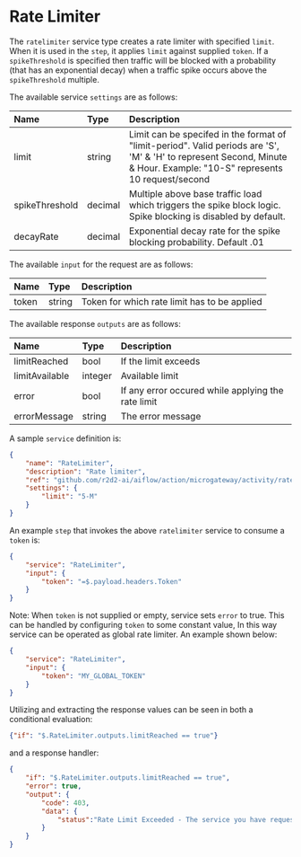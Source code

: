# Rate Limiter

The `ratelimiter` service type creates a rate limiter with specified `limit`. When it is used in the `step`, it applies `limit` against supplied `token`. If a `spikeThreshold` is specified then traffic will be blocked with a probability (that has an exponential decay) when a traffic spike occurs above the `spikeThreshold` multiple.

The available service `settings` are as follows:

| Name   |  Type   | Description   |
|:-----------|:--------|:--------------|
| limit | string | Limit can be specifed in the format of "limit-period". Valid periods are 'S', 'M' & 'H' to represent Second, Minute & Hour. Example: "10-S" represents 10 request/second |
| spikeThreshold | decimal | Multiple above base traffic load which triggers the spike block logic. Spike blocking is disabled by default. |
| decayRate | decimal | Exponential decay rate for the spike blocking probability. Default .01 |

The available `input` for the request are as follows:

| Name   |  Type   | Description   |
|:-----------|:--------|:--------------|
| token | string | Token for which rate limit has to be applied |

The available response `outputs` are as follows:

| Name   |  Type   | Description   |
|:-----------|:--------|:--------------|
| limitReached | bool | If the limit exceeds |
| limitAvailable | integer | Available limit |
| error | bool | If any error occured while applying the rate limit |
| errorMessage | string | The error message |

A sample `service` definition is:

```json
{
    "name": "RateLimiter",
    "description": "Rate limiter",
    "ref": "github.com/r2d2-ai/aiflow/action/microgateway/activity/ratelimiter",
    "settings": {
        "limit": "5-M"
    }
}
```

An example `step` that invokes the above `ratelimiter` service to consume a `token` is:
```json
{
    "service": "RateLimiter",
    "input": {
        "token": "=$.payload.headers.Token"
    }
}
```
Note: When `token` is not supplied or empty, service sets `error` to true. This can be handled by configuring `token` to some constant value, In this way service can be operated as global rate limiter. An example shown below:

```json
{
    "service": "RateLimiter",
    "input": {
        "token": "MY_GLOBAL_TOKEN"
    }
}
```

Utilizing and extracting the response values can be seen in both a conditional evaluation:
```json
{"if": "$.RateLimiter.outputs.limitReached == true"}
```
and a response handler:
```json
{
    "if": "$.RateLimiter.outputs.limitReached == true",
    "error": true,
    "output": {
        "code": 403,
        "data": {
            "status":"Rate Limit Exceeded - The service you have requested is over the allowed limit."
        }
    }
}
```
